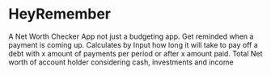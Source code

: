 # HeyRemember

A Net Worth Checker App not just a budgeting app. Get reminded when a payment is coming up. Calculates by Input how long it will take to pay off a debt with x amount of payments per period or after x amount paid. Total Net worth of account holder considering cash, investments and income
